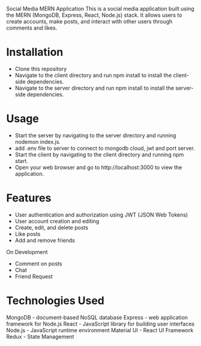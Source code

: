 Social Media MERN Application
This is a social media application built using the MERN (MongoDB, Express, React, Node.js) stack. It allows users to create accounts, make posts, and interact with other users through comments and likes.

# Installation
- Clone this repository
- Navigate to the client directory and run npm install to install the client-side dependencies.
- Navigate to the server directory and run npm install to install the server-side dependencies.

# Usage
- Start the server by navigating to the server directory and running nodemon index.js.
- add .env file to server to connect to mongodb cloud, jwt and port server.
- Start the client by navigating to the client directory and running npm start.
- Open your web browser and go to http://localhost:3000 to view the application.

# Features
- User authentication and authorization using JWT (JSON Web Tokens)
- User account creation and editing
- Create, edit, and delete posts
- Like posts
- Add and remove friends

On Development
- Comment on posts
- Chat
- Friend Request

# Technologies Used
MongoDB - document-based NoSQL database
Express - web application framework for Node.js
React - JavaScript library for building user interfaces
Node.js - JavaScript runtime environment
Material UI - React UI Framework
Redux - State Management

